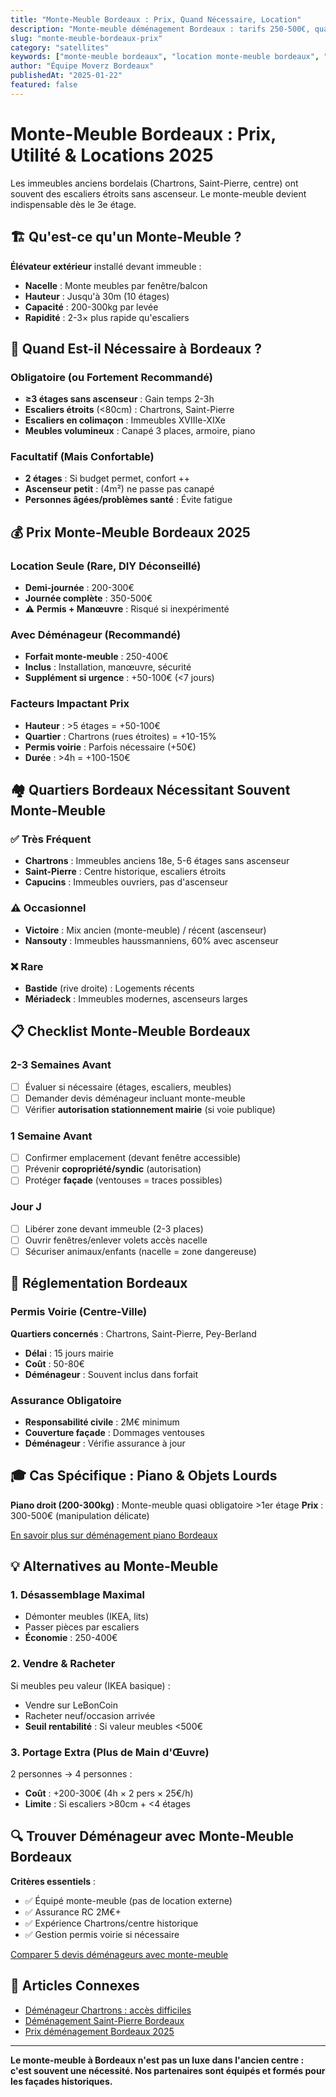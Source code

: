 ```yaml
---
title: "Monte-Meuble Bordeaux : Prix, Quand Nécessaire, Location"
description: "Monte-meuble déménagement Bordeaux : tarifs 250-500€, quand obligatoire (>3 étages), quartiers concernés (Chartrons, Saint-Pierre). Locations + déménageurs équipés."
slug: "monte-meuble-bordeaux-prix"
category: "satellites"
keywords: ["monte-meuble bordeaux", "location monte-meuble bordeaux", "monte-charge déménagement", "élévateur extérieur bordeaux", "déménagement étage bordeaux"]
author: "Équipe Moverz Bordeaux"
publishedAt: "2025-01-22"
featured: false
---
```


# Monte-Meuble Bordeaux : Prix, Utilité & Locations 2025

Les immeubles anciens bordelais (Chartrons, Saint-Pierre, centre) ont souvent des escaliers étroits sans ascenseur. Le monte-meuble devient indispensable dès le 3e étage.

## 🏗️ Qu'est-ce qu'un Monte-Meuble ?

**Élévateur extérieur** installé devant immeuble :
- **Nacelle** : Monte meubles par fenêtre/balcon
- **Hauteur** : Jusqu'à 30m (10 étages)
- **Capacité** : 200-300kg par levée
- **Rapidité** : 2-3× plus rapide qu'escaliers

## 🎯 Quand Est-il Nécessaire à Bordeaux ?

### Obligatoire (ou Fortement Recommandé)
- **≥3 étages sans ascenseur** : Gain temps 2-3h
- **Escaliers étroits** (<80cm) : Chartrons, Saint-Pierre
- **Escaliers en colimaçon** : Immeubles XVIIIe-XIXe
- **Meubles volumineux** : Canapé 3 places, armoire, piano

### Facultatif (Mais Confortable)
- **2 étages** : Si budget permet, confort ++
- **Ascenseur petit** : (4m²) ne passe pas canapé
- **Personnes âgées/problèmes santé** : Évite fatigue

## 💰 Prix Monte-Meuble Bordeaux 2025

### Location Seule (Rare, DIY Déconseillé)
- **Demi-journée** : 200-300€
- **Journée complète** : 350-500€
- ⚠️ **Permis + Manœuvre** : Risqué si inexpérimenté

### Avec Déménageur (Recommandé)
- **Forfait monte-meuble** : 250-400€
- **Inclus** : Installation, manœuvre, sécurité
- **Supplément si urgence** : +50-100€ (<7 jours)

### Facteurs Impactant Prix
- **Hauteur** : >5 étages = +50-100€
- **Quartier** : Chartrons (rues étroites) = +10-15%
- **Permis voirie** : Parfois nécessaire (+50€)
- **Durée** : >4h = +100-150€

## 🏘️ Quartiers Bordeaux Nécessitant Souvent Monte-Meuble

### ✅ Très Fréquent
- **Chartrons** : Immeubles anciens 18e, 5-6 étages sans ascenseur
- **Saint-Pierre** : Centre historique, escaliers étroits
- **Capucins** : Immeubles ouvriers, pas d'ascenseur

### ⚠️ Occasionnel
- **Victoire** : Mix ancien (monte-meuble) / récent (ascenseur)
- **Nansouty** : Immeubles haussmanniens, 60% avec ascenseur

### ❌ Rare
- **Bastide** (rive droite) : Logements récents
- **Mériadeck** : Immeubles modernes, ascenseurs larges

## 📋 Checklist Monte-Meuble Bordeaux

### 2-3 Semaines Avant
- [ ] Évaluer si nécessaire (étages, escaliers, meubles)
- [ ] Demander devis déménageur incluant monte-meuble
- [ ] Vérifier **autorisation stationnement mairie** (si voie publique)

### 1 Semaine Avant
- [ ] Confirmer emplacement (devant fenêtre accessible)
- [ ] Prévenir **copropriété/syndic** (autorisation)
- [ ] Protéger **façade** (ventouses = traces possibles)

### Jour J
- [ ] Libérer zone devant immeuble (2-3 places)
- [ ] Ouvrir fenêtres/enlever volets accès nacelle
- [ ] Sécuriser animaux/enfants (nacelle = zone dangereuse)

## 🚫 Réglementation Bordeaux

### Permis Voirie (Centre-Ville)
**Quartiers concernés** : Chartrons, Saint-Pierre, Pey-Berland
- **Délai** : 15 jours mairie
- **Coût** : 50-80€
- **Déménageur** : Souvent inclus dans forfait

### Assurance Obligatoire
- **Responsabilité civile** : 2M€ minimum
- **Couverture façade** : Dommages ventouses
- **Déménageur** : Vérifie assurance à jour

## 🎓 Cas Spécifique : Piano & Objets Lourds

**Piano droit (200-300kg)** : Monte-meuble quasi obligatoire >1er étage
**Prix** : 300-500€ (manipulation délicate)

[En savoir plus sur déménagement piano Bordeaux](/blog/satellites/demenagement-piano-bordeaux)

## 💡 Alternatives au Monte-Meuble

### 1. Désassemblage Maximal
- Démonter meubles (IKEA, lits)
- Passer pièces par escaliers
- **Économie** : 250-400€

### 2. Vendre & Racheter
Si meubles peu valeur (IKEA basique) :
- Vendre sur LeBonCoin
- Racheter neuf/occasion arrivée
- **Seuil rentabilité** : Si valeur meubles <500€

### 3. Portage Extra (Plus de Main d'Œuvre)
2 personnes → 4 personnes :
- **Coût** : +200-300€ (4h × 2 pers × 25€/h)
- **Limite** : Si escaliers >80cm + <4 étages

## 🔍 Trouver Déménageur avec Monte-Meuble Bordeaux

**Critères essentiels** :
- ✅ Équipé monte-meuble (pas de location externe)
- ✅ Assurance RC 2M€+
- ✅ Expérience Chartrons/centre historique
- ✅ Gestion permis voirie si nécessaire

[Comparer 5 devis déménageurs avec monte-meuble](/inventaire-ia/)

## 🔗 Articles Connexes

- [Déménageur Chartrons : accès difficiles](/blog/satellites/demenageur-chartrons-bordeaux-acces)
- [Déménagement Saint-Pierre Bordeaux](/blog/satellites/demenagement-saint-pierre-bordeaux)
- [Prix déménagement Bordeaux 2025](/blog/satellites/prix-demenagement-bordeaux-2025)

---

**Le monte-meuble à Bordeaux n'est pas un luxe dans l'ancien centre : c'est souvent une nécessité. Nos partenaires sont équipés et formés pour les façades historiques.**

